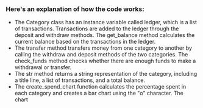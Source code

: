 ### Here's an explanation of how the code works:

- The Category class has an instance variable called ledger, which is a list of transactions. Transactions are added to the ledger through the deposit and withdraw methods. The get_balance method calculates the current balance based on the transactions in the ledger.
- The transfer method transfers money from one category to another by calling the withdraw and deposit methods of the two categories. The check_funds method checks whether there are enough funds to make a withdrawal or transfer.
- The str method returns a string representation of the category, including a title line, a list of transactions, and a total balance.
- The create_spend_chart function calculates the percentage spent in each category and creates a bar chart using the "o" character. The chart